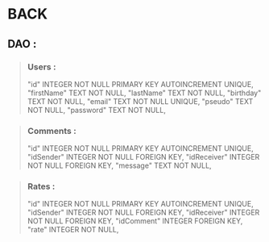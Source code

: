 # BACK

## DAO : 
> ### Users : 
> "id"	        INTEGER NOT NULL PRIMARY KEY AUTOINCREMENT UNIQUE,
> "firstName"	TEXT NOT NULL,
> "lastName"	TEXT NOT NULL,
> "birthday"	TEXT NOT NULL,
> "email"	    TEXT NOT NULL UNIQUE,
> "pseudo"	    TEXT NOT NULL,
> "password"	TEXT NOT NULL,

> ### Comments : 
> "id"	        INTEGER NOT NULL PRIMARY KEY AUTOINCREMENT UNIQUE,
> "idSender"	INTEGER NOT NULL FOREIGN KEY,
> "idReceiver"	INTEGER NOT NULL FOREIGN KEY,
> "message"	    TEXT NOT NULL,

> ### Rates : 
> "id"	        INTEGER NOT NULL PRIMARY KEY AUTOINCREMENT UNIQUE,
> "idSender"	INTEGER NOT NULL FOREIGN KEY,
> "idReceiver"	INTEGER NOT NULL FOREIGN KEY,
> "idComment"   INTEGER FOREIGN KEY,
> "rate"	    INTEGER NOT NULL,

